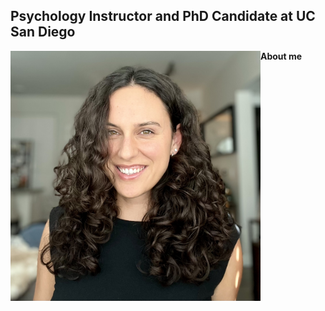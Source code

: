 ## Psychology Instructor and PhD Candidate at UC San Diego

<img align="left" src="/images/Headshot_2025.jpeg" width="400" alt="Headshot 2025"/>

**About me** 
